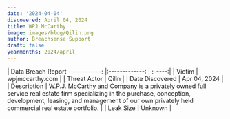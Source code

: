 ```yaml
---
date: '2024-04-04'
discovered: April 04, 2024
title: WPJ McCarthy
image: images/blog/Qilin.png
author: Breachsense Support
draft: false
yearmonths: 2024/april
---
```



| Data Breach Report
------------:     |:-------------:    | :-----:|
| Victim      | wpjmccarthy.com      | 
| Threat Actor      | Qilin      | 
| Date Discovered      | Apr 04, 2024      | 
| Description      | W.P.J. McCarthy and Company is a privately owned full service real estate firm specializing in the purchase, conception, development, leasing, and management of our own privately held commercial real estate portfolio.      | 
| Leak Size      | Unknown      | 

